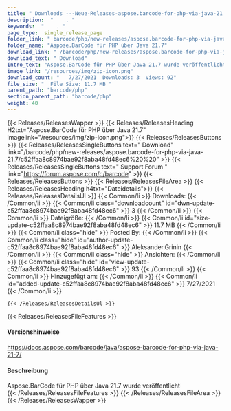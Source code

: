 ```yaml
---
title: " Downloads ---Neue-Releases-aspose.barcode-for-php-via-java-21.7 . "
description:  "    . " 
keywords:  "    . " 
page_type:  single_release_page
folder_link: " barcode/php/new-releases/aspose.barcode-for-php-via-java-21.7/"
folder_name: "Aspose.BarCode für PHP über Java 21.7"
download_link: " /barcode/php/new-releases/aspose.barcode-for-php-via-java-21.7/c52ffaa8c8974bae92f8aba48fd48ec6"
download_text: " Download"
Intro_text: "Aspose.BarCode für PHP über Java 21.7 wurde veröffentlicht"
image_link: "/resources/img/zip-icon.png"
download_count: "   7/27/2021  Downloads: 3  Views: 92"
file_size: "  File Size: 11.7 MB "
parent_path: "barcode/php"
section_parent_path: "barcode/php"
weight: 40
---
```


{{< Releases/ReleasesWapper >}}
  {{< Releases/ReleasesHeading H2txt="Aspose.BarCode für PHP über Java 21.7" imagelink="/resources/img/zip-icon.png">}}
  {{< Releases/ReleasesButtons >}}
    {{< Releases/ReleasesSingleButtons text=" Download" link="/barcode/php/new-releases/aspose.barcode-for-php-via-java-21.7/c52ffaa8c8974bae92f8aba48fd48ec6%20%20" >}}
    {{< Releases/ReleasesSingleButtons text=" Support Forum " link="https://forum.aspose.com/c/barcode" >}}
  {{< Releases/ReleasesButtons >}}
  {{< Releases/ReleasesFileArea >}}
    {{< Releases/ReleasesHeading h4txt="Dateidetails">}}
    {{< Releases/ReleasesDetailsUl >}}
            {{< Common/li >}} Downloads: {{< /Common/li >}}
      {{< Common/li class="downloadcount" id="dwn-update-c52ffaa8c8974bae92f8aba48fd48ec6" >}} 3 {{< /Common/li >}}
      {{< Common/li >}} Dateigröße: {{< /Common/li >}}
      {{< Common/li id="size-update-c52ffaa8c8974bae92f8aba48fd48ec6" >}} 11.7 MB {{< /Common/li >}} 
      {{< Common/li  class="hide" >}} Posted By: {{< /Common/li >}} 
      {{< Common/li class="hide" id="author-update-c52ffaa8c8974bae92f8aba48fd48ec6" >}} Aleksander.Grinin {{< /Common/li >}}
      {{< Common/li class="hide" >}} Ansichten: {{< /Common/li >}}
      {{< Common/li class="hide" id="view-update-c52ffaa8c8974bae92f8aba48fd48ec6" >}} 93 {{< /Common/li >}}
      {{< Common/li >}} Hinzugefügt am: {{< /Common/li >}}
      {{< Common/li id="added-update-c52ffaa8c8974bae92f8aba48fd48ec6" >}} 7/27/2021 {{< /Common/li >}} 

    {{< /Releases/ReleasesDetailsUl >}}

  {{< Releases/ReleasesFileFeatures >}}
      <h4>Versionshinweise</h4><div> <a href="https://docs.aspose.com/barcode/java/aspose-barcode-for-php-via-java-21-7/">https://docs.aspose.com/barcode/java/aspose-barcode-for-php-via-java-21-7/</a></div><h4> Beschreibung</h4><div class="HTMLDescription"> Aspose.BarCode für PHP über Java 21.7 wurde veröffentlicht</div>
  {{< /Releases/ReleasesFileFeatures >}}
 {{< /Releases/ReleasesFileArea >}}
{{< /Releases/ReleasesWapper >}}



